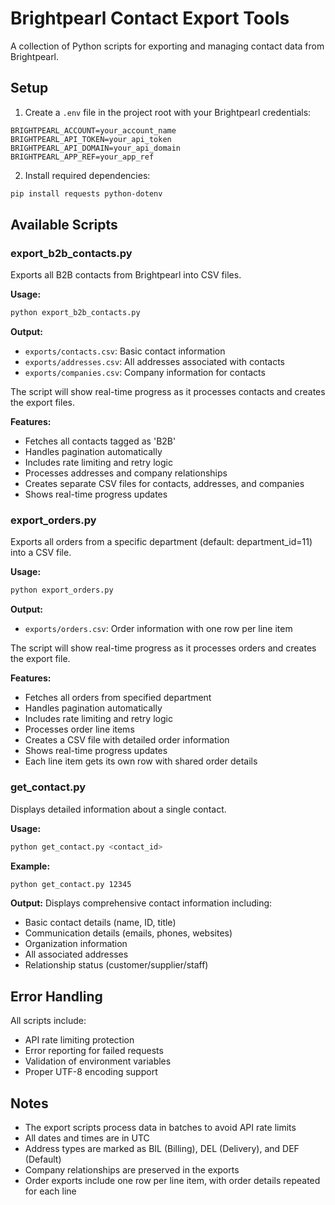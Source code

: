# Brightpearl Contact Export Tools

A collection of Python scripts for exporting and managing contact data from Brightpearl.

## Setup

1. Create a `.env` file in the project root with your Brightpearl credentials:
```
BRIGHTPEARL_ACCOUNT=your_account_name
BRIGHTPEARL_API_TOKEN=your_api_token
BRIGHTPEARL_API_DOMAIN=your_api_domain
BRIGHTPEARL_APP_REF=your_app_ref
```

2. Install required dependencies:
```bash
pip install requests python-dotenv
```

## Available Scripts

### export_b2b_contacts.py
Exports all B2B contacts from Brightpearl into CSV files.

**Usage:**
```bash
python export_b2b_contacts.py
```

**Output:**
- `exports/contacts.csv`: Basic contact information
- `exports/addresses.csv`: All addresses associated with contacts
- `exports/companies.csv`: Company information for contacts

The script will show real-time progress as it processes contacts and creates the export files.

**Features:**
- Fetches all contacts tagged as 'B2B'
- Handles pagination automatically
- Includes rate limiting and retry logic
- Processes addresses and company relationships
- Creates separate CSV files for contacts, addresses, and companies
- Shows real-time progress updates

### export_orders.py
Exports all orders from a specific department (default: department_id=11) into a CSV file.

**Usage:**
```bash
python export_orders.py
```

**Output:**
- `exports/orders.csv`: Order information with one row per line item

The script will show real-time progress as it processes orders and creates the export file.

**Features:**
- Fetches all orders from specified department
- Handles pagination automatically
- Includes rate limiting and retry logic
- Processes order line items
- Creates a CSV file with detailed order information
- Shows real-time progress updates
- Each line item gets its own row with shared order details

### get_contact.py
Displays detailed information about a single contact.

**Usage:**
```bash
python get_contact.py <contact_id>
```

**Example:**
```bash
python get_contact.py 12345
```

**Output:**
Displays comprehensive contact information including:
- Basic contact details (name, ID, title)
- Communication details (emails, phones, websites)
- Organization information
- All associated addresses
- Relationship status (customer/supplier/staff)

## Error Handling

All scripts include:
- API rate limiting protection
- Error reporting for failed requests
- Validation of environment variables
- Proper UTF-8 encoding support

## Notes

- The export scripts process data in batches to avoid API rate limits
- All dates and times are in UTC
- Address types are marked as BIL (Billing), DEL (Delivery), and DEF (Default)
- Company relationships are preserved in the exports
- Order exports include one row per line item, with order details repeated for each line
